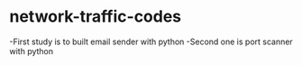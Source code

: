 # network-traffic-codes
-First study is to built email sender with python
-Second one is port scanner with python
